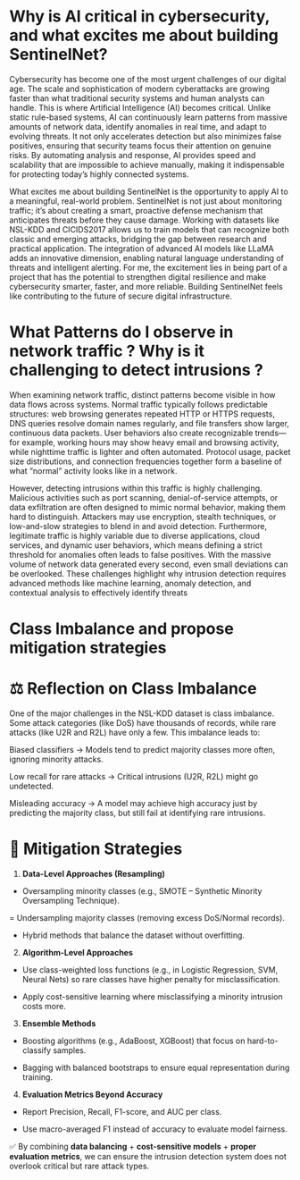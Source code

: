 # Why is AI critical in cybersecurity, and what excites me about building SentinelNet?

Cybersecurity has become one of the most urgent challenges of our digital age. The scale and sophistication of modern cyberattacks are growing faster than what traditional security systems and human analysts can handle. This is where Artificial Intelligence (AI) becomes critical. Unlike static rule-based systems, AI can continuously learn patterns from massive amounts of network data, identify anomalies in real time, and adapt to evolving threats. It not only accelerates detection but also minimizes false positives, ensuring that security teams focus their attention on genuine risks. By automating analysis and response, AI provides speed and scalability that are impossible to achieve manually, making it indispensable for protecting today’s highly connected systems.

What excites me about building SentinelNet is the opportunity to apply AI to a meaningful, real-world problem. SentinelNet is not just about monitoring traffic; it’s about creating a smart, proactive defense mechanism that anticipates threats before they cause damage. Working with datasets like NSL-KDD and CICIDS2017 allows us to train models that can recognize both classic and emerging attacks, bridging the gap between research and practical application. The integration of advanced AI models like LLaMA adds an innovative dimension, enabling natural language understanding of threats and intelligent alerting. For me, the excitement lies in being part of a project that has the potential to strengthen digital resilience and make cybersecurity smarter, faster, and more reliable. Building SentinelNet feels like contributing to the future of secure digital infrastructure.

# What Patterns do I observe in network traffic ? Why is it challenging to detect intrusions ?

When examining network traffic, distinct patterns become visible in how data flows across systems. Normal traffic typically follows predictable structures: web browsing generates repeated HTTP or HTTPS requests, DNS queries resolve domain names regularly, and file transfers show larger, continuous data packets. User behaviors also create recognizable trends—for example, working hours may show heavy email and browsing activity, while nighttime traffic is lighter and often automated. Protocol usage, packet size distributions, and connection frequencies together form a baseline of what “normal” activity looks like in a network.

However, detecting intrusions within this traffic is highly challenging. Malicious activities such as port scanning, denial-of-service attempts, or data exfiltration are often designed to mimic normal behavior, making them hard to distinguish. Attackers may use encryption, stealth techniques, or low-and-slow strategies to blend in and avoid detection. Furthermore, legitimate traffic is highly variable due to diverse applications, cloud services, and dynamic user behaviors, which means defining a strict threshold for anomalies often leads to false positives. With the massive volume of network data generated every second, even small deviations can be overlooked. These challenges highlight why intrusion detection requires advanced methods like machine learning, anomaly detection, and contextual analysis to effectively identify threats

# Class Imbalance and propose mitigation strategies

# ⚖️ Reflection on Class Imbalance

One of the major challenges in the NSL-KDD dataset is class imbalance. Some attack categories (like DoS) have thousands of records, while rare attacks (like U2R and R2L) have only a few. This imbalance leads to:

Biased classifiers → Models tend to predict majority classes more often, ignoring minority attacks.

Low recall for rare attacks → Critical intrusions (U2R, R2L) might go undetected.

Misleading accuracy → A model may achieve high accuracy just by predicting the majority class, but still fail at identifying rare intrusions.

# 🚀 Mitigation Strategies

1. **Data-Level Approaches (Resampling)**

- Oversampling minority classes (e.g., SMOTE – Synthetic Minority Oversampling Technique).

= Undersampling majority classes (removing excess DoS/Normal records).

- Hybrid methods that balance the dataset without overfitting.

2. **Algorithm-Level Approaches**

- Use class-weighted loss functions (e.g., in Logistic Regression, SVM, Neural Nets) so rare classes have higher penalty for misclassification.

- Apply cost-sensitive learning where misclassifying a minority intrusion costs more.

3. **Ensemble Methods**

- Boosting algorithms (e.g., AdaBoost, XGBoost) that focus on hard-to-classify samples.

- Bagging with balanced bootstraps to ensure equal representation during training.

4. **Evaluation Metrics Beyond Accuracy**

- Report Precision, Recall, F1-score, and AUC per class.

- Use macro-averaged F1 instead of accuracy to evaluate model fairness.

✅ By combining **data balancing** + **cost-sensitive models** + **proper evaluation metrics**, we can ensure the intrusion detection system does not overlook critical but rare attack types.  
